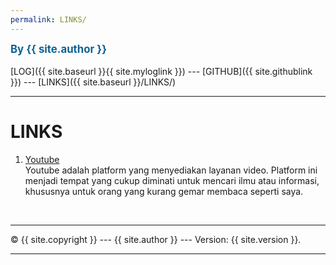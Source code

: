 ```yaml
---
permalink: LINKS/
---
```

<span style="color:rgb(16, 97, 148); font-weight:bold; font-size:larger;">By {{ site.author }}</span>
<br><br>
[LOG]({{ site.baseurl }}{{ site.myloglink }}) ---
[GITHUB]({{ site.githublink }}) ---
[LINKS]({{ site.baseurl }}/LINKS/)
<br>
<hr>

# LINKS

1. [Youtube](https://en.wikipedia.org/wiki/1)<br>
Youtube adalah platform yang menyediakan layanan video. Platform ini menjadi
tempat yang cukup diminati untuk mencari ilmu atau informasi, khususnya untuk orang yang kurang gemar membaca seperti saya.


<br>
<hr>
&copy; {{ site.copyright }} --- {{ site.author }} --- Version: {{ site.version }}.
<hr>
<br>
